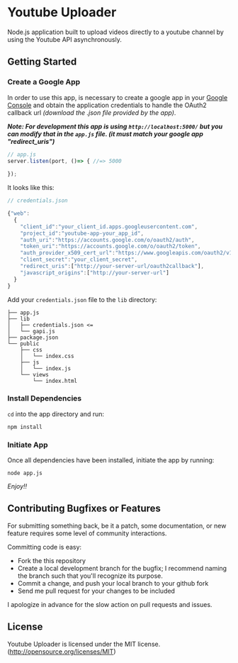 # Youtube Uploader

Node.js application built to upload videos directly to a youtube channel by using the Youtube API asynchronously.

## Getting Started

### Create a Google App
In order to use this app, is necessary to create a google app in your [Google Console](https://console.developers.google.com/) and obtain the application credentials to handle the OAuth2 callback url *(download the .json file provided by the app)*.

***Note: For development this app is using `http://localhost:5000/` but you can modify that in the `app.js` file. (it must match your google app "redirect_uris")***

```js
// app.js
server.listen(port, ()=> { //=> 5000
 
}); 

```

It looks like this:

```js
// credentials.json

{"web":
  {
    "client_id":"your_client_id.apps.googleusercontent.com",
    "project_id":"youtube-app-your_app_id",
    "auth_uri":"https://accounts.google.com/o/oauth2/auth",
    "token_uri":"https://accounts.google.com/o/oauth2/token",
    "auth_provider_x509_cert_url":"https://www.googleapis.com/oauth2/v1/certs",
    "client_secret":"your_client_secret",
    "redirect_uris":["http://your-server-url/oauth2callback"],
    "javascript_origins":["http://your-server-url"]
  }
}
```

Add your `credentials.json` file to the `lib` directory:

```
├── app.js
├── lib
│   ├── credentials.json <=
│   └── gapi.js
├── package.json
└── public
    ├── css
    │   └── index.css
    ├── js
    │   └── index.js
    └── views
        └── index.html
```

### Install Dependencies

`cd` into the app directory and run:

```
npm install
```

### Initiate App

Once all dependencies have been installed, initiate the app by running:

```
node app.js
```

*Enjoy!!*

## Contributing Bugfixes or Features

For submitting something back, be it a patch, some documentation, or new feature requires some level of
community interactions.

Committing code is easy:

- Fork the this repository
- Create a local development branch for the bugfix; I recommend naming the branch such that you'll
  recognize its purpose.
- Commit a change, and push your local branch to your github fork
- Send me pull request for your changes to be included

I apologize in advance for the slow action on pull requests and issues.

## License
Youtube Uploader is licensed under the MIT license. (http://opensource.org/licenses/MIT)

